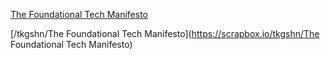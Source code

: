 

[The Foundational Tech Manifesto](https://substack.garysheng.com/p/manifesto)


[/tkgshn/The Foundational Tech Manifesto](https://scrapbox.io/tkgshn/The Foundational Tech Manifesto)